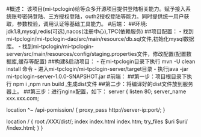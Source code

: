 #概述：
该项目(mi-tpclogin)给等众多开源项目提供登陆相关能力。赋予接入系统账号密码登陆、三方授权登陆，outh2授权登陆等能力。同时提供统一用户获取，参数校验，调用认证等基础工具能力。
#后端：
##环境:
jdk1.8,mysql,redis(可选),nacos(注册中心),TPC(依赖服务)
##项目配置：
    - 找到mi-tpclogin/mi-tpclogin-dao/src/main/resource/db.sql文件,初始化mysql数据库。
    - 找到mi-tpclogin/mi-tpclogin-server/src/main/resources/config/staging.properties文件，修改配置(配置数据库,缓存等配置)
##构建&启动项目：
    - 在mi-tpclogin目录下执行 mvn -U clean install 命令
    - 进入mi-tpclogin/mi-tpclogin-server/target目录
    - 执行java -jar mi-tpclogin-server-1.0.0-SNAPSHOT.jar
#前端：
##第一步：项目根目录下执行 npm i ,npm run build ,生成dist文件
##第二步：将编译好的dist文件放到服务器上。
##第三步：进行nginx配置，如下：
server {
  listen 80;
  server_name xxx.xxx.com;

  location ^~ /api-pomission/ {
      proxy_pass http://server-ip:port/;
  }

  location / {
      root  /XXX/dist/;
      index  index.html index.htm;
      try_files $uri $uri/ /index.html;
  }
}

